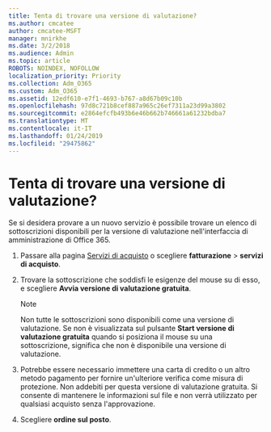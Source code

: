 ```yaml
---
title: Tenta di trovare una versione di valutazione?
ms.author: cmcatee
author: cmcatee-MSFT
manager: mnirkhe
ms.date: 3/2/2018
ms.audience: Admin
ms.topic: article
ROBOTS: NOINDEX, NOFOLLOW
localization_priority: Priority
ms.collection: Adm_O365
ms.custom: Adm_O365
ms.assetid: 12edf610-e7f1-4693-b767-a8d67b09c10b
ms.openlocfilehash: 97d8c721b8cef887a965c26ef7311a23d99a3802
ms.sourcegitcommit: e2864efcfb493b6e46b662b746661a61232bdba7
ms.translationtype: MT
ms.contentlocale: it-IT
ms.lasthandoff: 01/24/2019
ms.locfileid: "29475862"
---
```

# <a name="trying-to-find-a-trial"></a>Tenta di trovare una versione di valutazione?

Se si desidera provare a un nuovo servizio è possibile trovare un elenco di sottoscrizioni disponibili per la versione di valutazione nell'interfaccia di amministrazione di Office 365.
  
1. Passare alla pagina [Servizi di acquisto](https://go.microsoft.com/fwlink/p/?linkid=868433) o scegliere **fatturazione** \> **servizi di acquisto**.
    
2. Trovare la sottoscrizione che soddisfi le esigenze del mouse su di esso, e scegliere **Avvia versione di valutazione gratuita**.
    
    > [!NOTE]
    > Non tutte le sottoscrizioni sono disponibili come una versione di valutazione. Se non è visualizzata sul pulsante **Start versione di valutazione gratuita** quando si posiziona il mouse su una sottoscrizione, significa che non è disponibile una versione di valutazione. 
  
3. Potrebbe essere necessario immettere una carta di credito o un altro metodo pagamento per fornire un'ulteriore verifica come misura di protezione. Non addebiti per questa versione di valutazione gratuita. Si consente di mantenere le informazioni sul file e non verrà utilizzato per qualsiasi acquisto senza l'approvazione.
    
4. Scegliere **ordine sul posto**.
    

